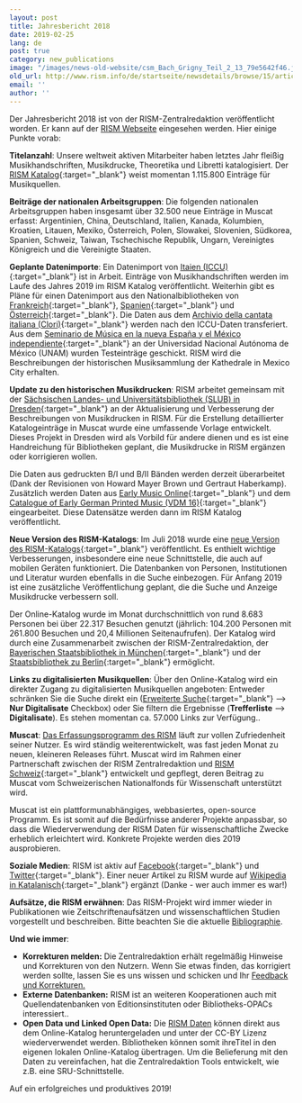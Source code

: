 ```yaml
---
layout: post
title: Jahresbericht 2018
date: 2019-02-25
lang: de
post: true
category: new_publications
image: "/images/news-old-website/csm_Bach_Grigny_Teil_2_13_79e5642f46.jpg"
old_url: http://www.rism.info/de/startseite/newsdetails/browse/15/article/64/the-2018-annual-report.html
email: ''
author: ''
---
```


Der Jahresbericht 2018 ist von der RISM-Zentralredaktion veröffentlicht worden. Er kann auf der [RISM Webseite](/publications/annual-reports/2018.html) eingesehen werden. Hier einige Punkte vorab:

**Titelanzahl**: Unsere weltweit aktiven Mitarbeiter haben letztes Jahr fleißig Musikhandschriften, Musikdrucke, Theoretika und Libretti katalogisiert. Der [RISM Katalog](https://opac.rism.info/){:target="_blank"} weist momentan 1.115.800 Einträge für Musikquellen.

**Beiträge der nationalen Arbeitsgruppen**: Die folgenden nationalen Arbeitsgruppen haben insgesamt über 32.500 neue Einträge in Muscat erfasst: Argentinien, China, Deutschland, Italien, Kanada, Kolumbien, Kroatien, Litauen, Mexiko, Österreich, Polen, Slowakei, Slovenien, Südkorea, Spanien, Schweiz, Taiwan, Tschechische Republik, Ungarn, Vereinigtes Königreich und die Vereinigte Staaten.

**Geplante Datenimporte**: Ein Datenimport von [Itaien (ICCU)](https://opac.sbn.it/opacsbn/opac/iccu/avanzata.jsp){:target="_blank"} ist in Arbeit. Einträge von Musikhandschriften werden im Laufe des Jahres 2019 im RISM Katalog veröffentlicht. Weiterhin gibt es Pläne für einen Datenimport aus den Nationalbibliotheken von [Frankreich](http://ccfr.bnf.fr/){:target="_blank"}, [Spanien](http://www.bne.es/es/Inicio/index.html){:target="_blank"} und [Österreich](https://www.onb.ac.at/){:target="_blank"}. Die Daten aus dem [Archivio della cantata italiana (Clori)](http://cantataitaliana.it/){:target="_blank"} werden nach den ICCU-Daten transferiert. Aus dem [Seminario de Música en la nueva España y el México independiente](http://www.musicat.unam.mx/){:target="_blank"} an der Universidad Nacional Autónoma de México (UNAM) wurden Testeinträge geschickt. RISM wird die Beschreibungen der historischen Musiksammlung der Kathedrale in Mexico City erhalten.

**Update zu den historischen Musikdrucken**: RISM arbeitet gemeinsam mit der [Sächsischen Landes- und Universitätsbibliothek (SLUB) in Dresden](https://www.slub-dresden.de/startseite/){:target="_blank"} an der Aktualisierung und Verbesserung der Beschreibungen von Musikdrucken in RISM. Für die Erstellung detaillierter Katalogeinträge in Muscat wurde eine umfassende Vorlage entwickelt. Dieses Projekt in Dresden wird als Vorbild für andere dienen und es ist eine Handreichung für Bibliotheken geplant, die Musikdrucke in RISM ergänzen oder korrigieren wollen.

Die Daten aus gedruckten B/I und B/II Bänden werden derzeit überarbeitet (Dank der Revisionen von Howard Mayer Brown und Gertraut Haberkamp). Zusätzlich werden Daten aus [Early Music Online](https://www.royalholloway.ac.uk/research-and-teaching/departments-and-schools/music/research/research-projects-and-centres/early-music-online/){:target="_blank"} und dem [Catalogue of Early German Printed Music (VDM 16)](http://www.vdm16.sbg.ac.at/db/music_prints.php?content=project_description&menu=0){:target="_blank"} eingearbeitet. Diese Datensätze werden dann im RISM Katalog veröffentlicht.

**Neue Version des RISM-Katalogs**: Im Juli 2018 wurde eine [neue Version des RISM-Katalogs](/new_at_rism/2018/07/16/new-version-of-the-rism-online-catalog.html?tx_ttnews%5Byear%5D=2018&tx_ttnews%5Bmonth%5D=07&cHash=edf201a306d2b2a35d507019d462592f){:target="_blank"} veröffentlicht. Es enthielt wichtige Verbesserungen, insbesondere eine neue Schnittstelle, die auch auf mobilen Geräten funktioniert. Die Datenbanken von Personen, Institutionen und Literatur wurden ebenfalls in die Suche einbezogen. Für Anfang 2019 ist eine zusätzliche Veröffentlichung geplant, die die Suche und Anzeige Musikdrucke verbessern soll.

Der Online-Katalog wurde im Monat durchschnittlich von rund 8.683 Personen bei über 22.317 Besuchen genutzt (jährlich: 104.200 Personen mit 261.800 Besuchen und 20,4 Millionen Seitenaufrufen). Der Katalog wird durch eine Zusammenarbeit zwischen der RISM-Zentralredaktion, der [Bayerischen Staatsbibliothek in München](https://www.bsb-muenchen.de/){:target="_blank"} und der [Staatsbibliothek zu Berlin](https://staatsbibliothek-berlin.de/){:target="_blank"} ermöglicht.

**Links zu digitalisierten Musikquellen**: Über den Online-Katalog wird ein direkter Zugang zu digitalisierten Musikquellen angeboten: Entweder schränken Sie die Suche direkt ein ([Erweiterte Suche](https://opac.rism.info/index.php?id=3){:target="_blank"} --\> **Nur Digitalisate** Checkbox) oder Sie filtern die Ergebnisse (**Trefferliste** --\> **Digitalisate**). Es stehen momentan ca. 57.000 Links zur Verfügung..

**Muscat**: [Das Erfassungsprogramm des RISM](/community/muscat.html) läuft zur vollen Zufriedenheit seiner Nutzer. Es wird ständig weiterentwickelt, was fast jeden Monat zu neuen, kleineren Releases führt. Muscat wird im Rahmen einer Partnerschaft zwischen der RISM Zentralredaktion und [RISM Schweiz](http://rism-ch.org/){:target="_blank"} entwickelt und gepflegt, deren Beitrag zu Muscat vom Schweizerischen Nationalfonds für Wissenschaft unterstützt wird.

Muscat ist ein plattformunabhängiges, webbasiertes, open-source Programm. Es ist somit auf die Bedürfnisse anderer Projekte anpassbar, so dass die Wiederverwendung der RISM Daten für wissenschaftliche Zwecke erheblich erleichtert wird. Konkrete Projekte werden dies 2019 ausprobieren.

**Soziale Medien**: RISM ist aktiv auf [Facebook](https://www.facebook.com/pages/RISM-R%C3%A9pertoire-International-des-Sources-Musicales/103775449663308){:target="_blank"} und [Twitter](https://twitter.com/RISM_music){:target="_blank"}. Einer neuer Artikel zu RISM wurde auf [Wikipedia in Katalanisch](https://ca.wikipedia.org/wiki/R%C3%A9pertoire_International_des_Sources_Musicales){:target="_blank"} ergänzt (Danke - wer auch immer es war!)

**Aufsätze, die RISM erwähnen**: Das RISM-Projekt wird immer wieder in Publikationen wie Zeitschriftenaufsätzen und wissenschaftlichen Studien vorgestellt und beschreiben. Bitte beachten Sie die aktuelle [Bibliographie](/publications/bibliography.html).

**Und wie immer**:

- **Korrekturen melden:** Die Zentralredaktion erhält regelmäßig Hinweise und Korrekturen von den Nutzern. Wenn Sie etwas finden, das korrigiert werden sollte, lassen Sie es uns wissen und schicken und Ihr [Feedback und Korrekturen.](http://www.rism.info/en/service/feedback.html#c2895)
- **Externe Datenbanken:** RISM ist an weiteren Kooperationen auch mit Quellendatenbanken von Editionsinsti­tuten oder Bibliotheks-OPACs interessiert..
- **Open Data und Linked Open Data:** Die [RISM Daten](https://opac.rism.info/index.php?id=8&L=1) können direkt aus dem Online-Katalog heruntergeladen und unter der CC-BY Lizenz wiederverwendet werden. Bibliotheken können somit ihreTitel in den eigenen lokalen Online-Katalog übertragen. Um die Belieferung mit den Daten zu vereinfachen, hat die Zentralredaktion Tools entwickelt, wie z.B. eine SRU-Schnittstelle.

Auf ein erfolgreiches und produktives 2019!
